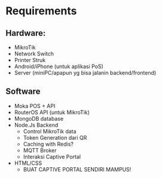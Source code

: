 # Requirements

## Hardware:
- MikroTik
- Network Switch
- Printer Struk
- Android/iPhone (untuk aplikasi PoS)
- Server (miniPC/apapun yg bisa jalanin backend/frontend)

## Software
- Moka POS + API
- RouterOS API (untuk MikroTik)
- MongoDB database
- Node.Js Backend
    - Control MikroTik data
    - Token Generation dari QR
    - Caching with Redis?
    - MQTT Broker 
    - Interaksi Captive Portal
- HTML/CSS
    - BUAT CAPTIVE PORTAL SENDIRI MAMPUS!